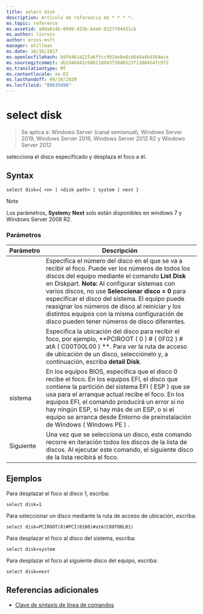 ```yaml
---
title: select disk
description: Artículo de referencia de * * * *-
ms.topic: reference
ms.assetid: a0da614b-09d9-433b-b4eb-9127f84431cb
ms.author: lizross
author: eross-msft
manager: mtillman
ms.date: 10/16/2017
ms.openlocfilehash: b9f6461d22fa6ffcc9914e8edc6644a4b9364ece
ms.sourcegitcommit: db2d46842c68813d043738d6523f13d8454fc972
ms.translationtype: MT
ms.contentlocale: es-ES
ms.lasthandoff: 09/10/2020
ms.locfileid: "89635498"
---
```

# <a name="select-disk"></a>select disk

> Se aplica a: Windows Server (canal semianual), Windows Server 2019, Windows Server 2016, Windows Server 2012 R2 y Windows Server 2012

selecciona el disco especificado y desplaza el foco a él.



## <a name="syntax"></a>Syntax

```
select disk={ <n> | <disk path> | system | next }
```

> [!NOTE]
> Los **<disk path>** parámetros, **System**y **Next** solo están disponibles en windows 7 y Windows Server 2008 R2.

### <a name="parameters"></a>Parámetros

|  Parámetro  |                                                                                                                                                                                                            Descripción                                                                                                                                                                                                            |
|-------------|-----------------------------------------------------------------------------------------------------------------------------------------------------------------------------------------------------------------------------------------------------------------------------------------------------------------------------------------------------------------------------------------------------------------------------------|
|     <n>     | Especifica el número del disco en el que se va a recibir el foco. Puede ver los números de todos los discos del equipo mediante el comando **List Disk** en Diskpart. **Nota:** Al configurar sistemas con varios discos, no use **Seleccionar disco \= 0** para especificar el disco del sistema. El equipo puede reasignar los números de disco al reiniciar y los distintos equipos con la misma configuración de disco pueden tener números de disco diferentes. |
| <disk path> |                                                                                                                 Especifica la ubicación del disco para recibir el foco, por ejemplo, **PCIROOT \( 0 \) \# \( 0F02 \) \# atA \( C00T00L00 \) **. Para ver la ruta de acceso de ubicación de un disco, selecciónelo y, a continuación, escriba **detail Disk**.                                                                                                                  |
|   sistema    |                                 En los equipos BIOS, especifica que el disco 0 recibe el foco. En los equipos EFI, el disco que contiene la partición del sistema EFI \( ESP \) que se usa para el arranque actual recibe el foco. En los equipos EFI, el comando producirá un error si no hay ningún ESP, si hay más de un ESP, o si el equipo se arranca desde Entorno de preinstalación de Windows \( Windows PE \) .                                  |
|    Siguiente     |                                                                                                                                     Una vez que se selecciona un disco, este comando recorre en iteración todos los discos de la lista de discos. Al ejecutar este comando, el siguiente disco de la lista recibirá el foco.                                                                                                                                      |

## <a name="examples"></a>Ejemplos
Para desplazar el foco al disco 1, escriba:

```
select disk=1
```

Para seleccionar un disco mediante la ruta de acceso de ubicación, escriba:

```
select disk=PCIROOT(0)#PCI(0100)#atA(C00T00L01)
```

Para desplazar el foco al disco del sistema, escriba:

```
select disk=system
```

Para desplazar el foco al siguiente disco del equipo, escriba:

```
select disk=next
```

## <a name="additional-references"></a>Referencias adicionales
- [Clave de sintaxis de línea de comandos](command-line-syntax-key.md)




